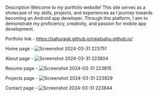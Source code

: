 Description
Welcome to my portfolio website! This site serves as a showcase of my skills, projects, and experiences as I journey towards becoming an Android app developer. Through this platform, I aim to demonstrate my proficiency, creativity, and passion for mobile app development.

Portfolio link -
https://sahurajat.github.io/rajatsahu.github.io/

Home page -
![Screenshot 2024-03-31 223751](https://github.com/sahurajat/rajatsahu.github.io/assets/119427607/790aee83-4735-4b4b-ab13-cc2079ce7a97)

About page -
![Screenshot 2024-03-31 223804](https://github.com/sahurajat/rajatsahu.github.io/assets/119427607/02f0fe5d-4588-477f-92e5-c8733a2d48de)

Resume page - 
![Screenshot 2024-03-31 223815](https://github.com/sahurajat/rajatsahu.github.io/assets/119427607/c688ee8b-ae09-44fc-8b77-35d2f6adf0e6)

Projects page - 
![Screenshot 2024-03-31 223829](https://github.com/sahurajat/rajatsahu.github.io/assets/119427607/476f0c26-05c5-495d-a825-25eb147e40f5)

Contact page - 
![Screenshot 2024-03-31 223844](https://github.com/sahurajat/rajatsahu.github.io/assets/119427607/f15a9951-0981-4b2c-9d54-469a6020d755)





